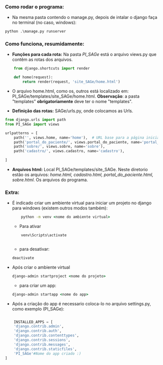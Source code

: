 ### Como rodar o programa:
- Na mesma pasta contendo o manage.py, depois de intalar o django faça no terminal (no caso, windows):
 ```cmd
 python .\manage.py runserver
 ```

 ### Como funciona, resumidamente:

 - **Funções para cada rota:** Na pasta *PI_SAGe* está o arquivo views.py que contêm as rotas dos arquivos.
```python
    from django.shortcuts import render

    def home(request):
        return render(request, 'site_SAGe/home.html')
```

- O arquivo home.html, como os, outros está localizado em: PI_SAGe/templates/site_SAGe/home.html. **Observação**: a pasta "templates" **obrigatoriamente** deve ter o nome "templates".

- **Definição das rotas:** SAGe/urls.py, onde colocamos as Urls.

```python
from django.urls import path
from PI_SAGe import views

urlpatterns = [
    path('', views.home, name='home'),  # URL base para a página inicial
    path('portal_do_paciente/', views.portal_do_paciente, name='portal_do_paciente'),
    path('sobre/', views.sobre, name='sobre'),
    path('cadastro/', views.cadastro, name='cadastro'),
    
]
```

- **Arquivos html:** Local PI_SAGe/templates/site_SAGe. Neste diretorio estão os arquivos: *home.html, cadastro.html, portal_do_paciente.html, sobre.html*. Os arquivos do programa.

### Extra:
- É indicado criar um ambiente virtual para iniciar um projeto no django para windows (existem outros modos também):
    ```cmd
        python -m venv <nome do ambiente virtual>
    ```
    - Para ativar
    ```cmd
        venv\Scripts\activate
        
    ```
    - para desativar:
    ```cmd
    deactivate
    ```

- Após criar o ambiente virtual
    ```cmd
    django-admin startproject <nome do projeto>
    ```
    - para criar um app:
    ```cmd
    django-admin startapp <nome do app>
    ```

- Após a criação do app é necessario coloca-lo no arquivo settings.py, como exemplo (PI_SAGe):


```python

    INSTALLED_APPS = [
    'django.contrib.admin',
    'django.contrib.auth',
    'django.contrib.contenttypes',
    'django.contrib.sessions',
    'django.contrib.messages',
    'django.contrib.staticfiles',
    'PI_SAGe'#Nome do app criado :)
]

```


